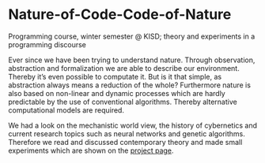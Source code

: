 Nature-of-Code-Code-of-Nature
=============================

Programming course, winter semester @ KISD; theory and experiments in a programming discourse

Ever since we have been trying to understand nature. Through observation, abstraction and formalization we are able to describe our environment. Thereby it’s even possible to computate it. But is it that simple, as abstraction always means a reduction of the whole? Furthermore nature is also based on non-linear and dynamic processes which are hardly predictable by the use of conventional algorithms. Thereby alternative computational models are required.

We had a look on the mechanistic world view, the history of cybernetics and current research topics such as neural networks and genetic algorithms. Therefore we read and discussed contemporary theory and made small experiments which are shown on the [project page](http://kisd.github.io/Nature-of-Code-Code-of-Nature/).
